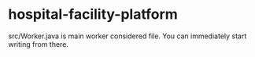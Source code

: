 # hospital-facility-platform

src/Worker.java is main worker considered file. You can immediately start writing from there.
